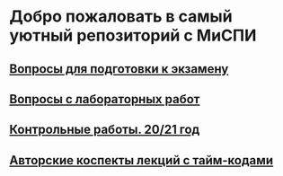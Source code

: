 # Добро пожаловать в самый уютный репозиторий с МиСПИ

## [Вопросы для подготовки к экзамену](exam.md)

## [Вопросы с лабораторных работ](lab2.md)

## [Контрольные работы. 20/21 год](kr.md)

## [Авторские коспекты лекций с тайм-кодами](lectures.md)
